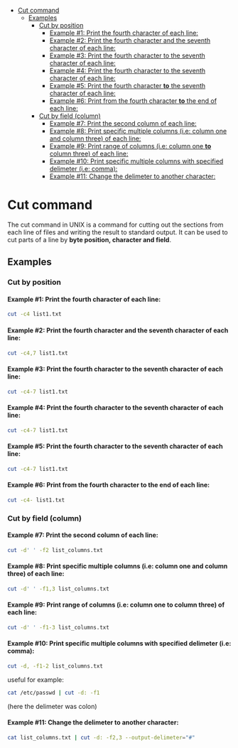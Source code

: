 <!--ts-->
   * [Cut command](#cut-command)
      * [Examples](#examples)
         * [Cut by position](#cut-by-position)
            * [Example #1: Print the fourth character of each line:](#example-1-print-the-fourth-character-of-each-line)
            * [Example #2: Print the fourth character and the seventh character of each line:](#example-2-print-the-fourth-character-and-the-seventh-character-of-each-line)
            * [Example #3: Print the fourth character to the seventh character of each line:](#example-3-print-the-fourth-character-to-the-seventh-character-of-each-line)
            * [Example #4: Print the fourth character to the seventh character of each line:](#example-4-print-the-fourth-character-to-the-seventh-character-of-each-line)
            * [Example #5: Print the fourth character <strong>to</strong> the seventh character of each line:](#example-5-print-the-fourth-character-to-the-seventh-character-of-each-line)
            * [Example #6: Print from the fourth character <strong>to</strong> the end of each line:](#example-6-print-from-the-fourth-character-to-the-end-of-each-line)
         * [Cut by field (column)](#cut-by-field-column)
            * [Example #7: Print the second column of each line:](#example-7-print-the-second-column-of-each-line)
            * [Example #8: Print specific multiple columns (i.e: column one and column three) of each line:](#example-8-print-specific-multiple-columns-ie-column-one-and-column-three-of-each-line)
            * [Example #9: Print range of columns (i.e: column one <strong>to</strong> column three) of each line:](#example-9-print-range-of-columns-ie-column-one-to-column-three-of-each-line)
            * [Example #10: Print specific multiple columns with specified delimeter (i.e: comma):](#example-10-print-specific-multiple-columns-with-specified-delimeter-ie-comma)
            * [Example #11: Change the delimeter to another character:](#example-11-change-the-delimeter-to-another-character)

<!-- Added by: gil_diy, at: 2018-11-30T06:40+02:00 -->

<!--te-->

# Cut command

The cut command in UNIX is a command for cutting out the sections from each line of files and writing the result to standard output. It can be used to cut parts of a line by **byte position, character and field**.

## Examples

### Cut by position
#### Example #1: Print the fourth character of each line:

```bash
cut -c4 list1.txt
```

#### Example #2: Print the fourth character and the seventh character of each line:

```bash
cut -c4,7 list1.txt
```

#### Example #3: Print the fourth character to the seventh character of each line:

```bash
cut -c4-7 list1.txt
```

#### Example #4: Print the fourth character to the seventh character of each line:

```bash
cut -c4-7 list1.txt
```

#### Example #5: Print the fourth character **to** the seventh character of each line:

```bash
cut -c4-7 list1.txt
```

#### Example #6: Print from the fourth character **to** the end of each line:
```bash
cut -c4- list1.txt
```
### Cut by field (column)

#### Example #7: Print the second column of each line:
```bash
cut -d' ' -f2 list_columns.txt
```

#### Example #8: Print specific multiple columns (i.e: column one and column three) of each line:
```bash
cut -d' ' -f1,3 list_columns.txt
```

#### Example #9: Print range of columns (i.e: column one **to** column three) of each line:
```bash
cut -d' ' -f1-3 list_columns.txt
```

#### Example #10: Print specific multiple columns with specified delimeter (i.e: comma):
```bash
cut -d, -f1-2 list_columns.txt
```

useful for example:
```bash
cat /etc/passwd | cut -d: -f1
```
(here the delimeter was colon)


#### Example #11: Change the delimeter to another character:

```bash
cat list_columns.txt | cut -d: -f2,3 --output-delimeter="#"
```
